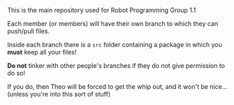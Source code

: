 This is the main repository used for Robot Programming Group 1.1

Each member (or members) will have their own branch to which they can push/pull files.

Inside each branch there is a <code>src</code> folder containing a package in which you <b>must</b> keep all your files!

<b>Do not</b> tinker with other people's branches if they do not give permission to do so!

If you do, then Theo will be forced to get the whip out, and it won't be nice... (unless you're into this sort of stuff)